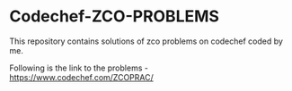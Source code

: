# Codechef-ZCO-PROBLEMS
This repository contains solutions of zco problems on codechef  coded by me.

Following is the link to the problems - 
https://www.codechef.com/ZCOPRAC/
